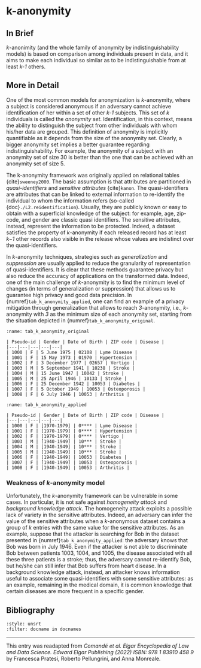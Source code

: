 # k-anonymity

<!-- NOTE: Table 1 is hard written in caption of Table 2 -->

## In Brief

<!--Essentially, *k*-anonimity paradigm is based on comparison among individuals present in data, and it aims to make each individual so similar as to be indistinguishable from others.-->
*k*-anonimity (and the whole family of anonymity by indistinguishability models) is based on comparison among individuals present in data, and it aims to make each individual so similar as to be indistinguishable from at least *k-1* others.


## More in Detail

One of the most common models for anonymization is *k*-anonymity, where a subject is considered anonymous if an adversary cannot achieve identification of her within a set of other *k-1* subjects. This set of *k* individuals is called the *anonymity set*. Identification, in this context, means the ability to distinguish the subject from other individuals with whom his/her data are grouped. This definition of anonymity is implicitly quantifiable as it depends from the size of the anonymity set. Clearly, a bigger anonymity set implies a better guarantee regarding indistinguishability. For example, the anonymity of a subject with an anonymity set of size 30 is better than the one that can be achieved with an anonymity set of size 5. 

The k-anonymity framework was originally applied on relational tables {cite}`sweeney2000`. The basic assumption is that attributes are partitioned in *quasi-identifiers* and *sensitive attributes* {cite}`kanon`. The quasi-identifiers are attributes that can be linked to external information to re-identify the individual to whom the information refers (so-called {doc}`./L2.reidentification`). Usually, they are publicly known or easy to obtain with a superficial knowledge of the subject: for example, age, zip-code, and gender are classic quasi identifiers. The sensitive attributes, instead, represent the information to be protected. Indeed, a dataset satisfies the property of *k*-anonymity if each released record has at least *k−1* other records also visible in the release whose values are indistinct over the quasi-identifiers. 

In *k*-anonymity techniques, strategies such as *generalization* and *suppression* are usually applied to reduce the granularity of representation of quasi-identifiers. It is clear that these methods guarantee privacy but also reduce the accuracy of applications on the transformed data. Indeed, one of the main challenge of *k*-anonymity is to find the minimum level of changes (in terms of generalization or suppression) that allows us to guarantee high privacy and good data precision. In {numref}`tab_k_anonymity_applied`, one can find an example of a privacy mitigation through generalization that allows to reach *3*-anonymity, i.e., *k*-anonymity with *3* as the minimum size of each anonymity set, starting from the situation depicted in {numref}`tab_k_anonymity_original`.

```{table}  A potential extract from a medical dataset. Gender, date of birth, and ZIP code are the quasi-identifiers, while the Disease is the sensitive attribute. An adversary knowing that Alice was born in 1974 and lives in Boston, MA, who gains access to this dataset, will discover that Alice is the patient number 1000 and that she has Lyme Disease.
:name: tab_k_anonymity_original

| Pseudo-id | Gender | Date of Birth | ZIP code | Disease |
|---|---|---|---|---|
| 1000 | F | 5 June 1975 | 02108 | Lyme Disease |
| 1001 | F | 15 May 1973 | 01970 | Hypertension |
| 1002 | F | 3 December 1977 | 02657 | Vertigo |
| 1003 | M | 5 September 1941 | 10238 | Stroke |
| 1004 | M | 15 June 1947 | 10042 | Stroke |
| 1005 | M | 25 April 1946 | 10133 | Stroke |
| 1006 | F | 25 December 1942 | 10053 | Diabetes |
| 1007 | F | 5 October 1949 | 10053 | Osteoporosis |
| 1008 | F | 6 July 1946 | 10053 | Arthritis |
```

```{table}  The *3*-anonymous version of the dataset shown in Table 1. The gender attribute is maintained as is, while the date of birth was replaced by an interval of years and the precision of the ZIP code was reduced. An adversary knowing the same information described in Table 1 cannot be sure if Alice is the patient number 1000, 1001 or 1002. Indeed, now each patient is included in an anonymity set of at least *3* individuals.
:name: tab_k_anonymity_applied

| Pseudo-id | Gender | Date of Birth | ZIP code | Disease |
|---|---|---|---|---|
| 1000 | F | [1970-1979] | 0**** | Lyme Disease |
| 1001 | F | [1970-1979] | 0**** | Hypertension |
| 1002 | F | [1970-1979] | 0**** | Vertigo |
| 1003 | M | [1940-1949] | 10*** | Stroke |
| 1004 | M | [1940-1949] | 10*** | Stroke |
| 1005 | M | [1940-1949] | 10*** | Stroke |
| 1006 | F | [1940-1949] | 10053 | Diabetes |
| 1007 | F | [1940-1949] | 10053 | Osteoporosis |
| 1008 | F | [1940-1949] | 10053 | Arthritis |
```
### Weakness of *k*-anonymity model
Unfortunately, the *k*-anonymity framework can be vulnerable in some cases. In particular, it is not safe against *homogeneity attack* and *background knowledge attack*. The homogeneity attack exploits a possible lack of variety in the sensitive attributes. Indeed, an adversary can infer the value of the sensitive attributes when a *k*-anonymous dataset contains a group of *k* entries with the same value for the sensitive attributes. As an example, suppose that the attacker is searching for Bob in the dataset presented in {numref}`tab_k_anonymity_applied`: the adversary knows that Bob was born in July 1946. Even if the attacker is not able to discriminate Bob between patients 1003, 1004, and 1005, the disease associated with all these three patients is a stroke; thus, the adversary cannot re-identify Bob, but he/she can still infer that Bob suffers from heart disease. 
In a background knowledge attack, instead, an attacker knows information useful to associate some quasi-identifiers with some sensitive attributes: as an example, remaining in the medical domain, it is common knowledge that certain diseases are more frequent in a specific gender.

## Bibliography

```{bibliography}
:style: unsrt
:filter: docname in docnames
```

---
 
This entry was readapted from *Comandé et al. Elgar Encyclopedia of Law and Data Science. Edward Elgar Publishing (2022) ISBN: 978 1 83910 458 9* by Francesca Pratesi, Roberto Pellungrini, and Anna Monreale.
